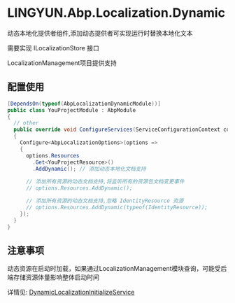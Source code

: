 # LINGYUN.Abp.Localization.Dynamic

动态本地化提供者组件,添加动态提供者可实现运行时替换本地化文本  

需要实现 ILocalizationStore 接口  

LocalizationManagement项目提供支持  

## 配置使用

```csharp
[DependsOn(typeof(AbpLocalizationDynamicModule))]
public class YouProjectModule : AbpModule
{
  // other
  public override void ConfigureServices(ServiceConfigurationContext context)
  {
    Configure<AbpLocalizationOptions>(options =>
    {
      options.Resources
        .Get<YouProjectResource>()
        .AddDynamic(); // 添加动态本地化文档支持
      
      // 添加所有资源的动态文档支持,将监听所有的资源包文档变更事件
      // options.Resources.AddDynamic();

      // 添加所有资源的动态文档支持,忽略 IdentityResource 资源
      // options.Resources.AddDynamic(typeof(IdentityResource));
    });
  }
}
```

## 注意事项

动态资源在启动时加载，如果通过LocalizationManagement模块查询，可能受后端存储资源体量影响整体启动时间  

详情见: [DynamicLocalizationInitializeService](./LINGYUN/Abp/Localization/Dynamic/DynamicLocalizationInitializeService.cs#L25-L38)